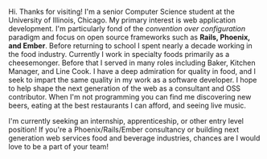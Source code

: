 Hi. Thanks for visiting!  I'm a senior Computer Science student at the University of Illinois, Chicago. My primary interest is web application development. I'm particularly fond of the *convention over configuration* paradigm and focus on open source frameworks such as **Rails, Phoenix, and Ember**. Before returning to school I spent nearly a decade working in the food industry. Currently I work in specialty foods primarily as a cheesemonger. Before that I served in many roles including Baker, Kitchen Manager, and Line Cook. I have a deep admiration for quality in food, and I seek to impart the same quality in my work as a software developer.  I hope to help shape the next generation of the web as a consultant and OSS contributor.  When I'm not programming you can find me discovering new beers, eating at the best restaurants I can afford, and seeing live music.

I'm currently seeking an internship, apprenticeship, or other entry level position!  If you're a Phoenix/Rails/Ember consultancy or building next generation web services food and beverage industries, chances are I would love to be a part of your team!
